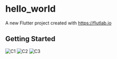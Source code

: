 # hello_world

A new Flutter project created with https://flutlab.io

## Getting Started

![C1](https://user-images.githubusercontent.com/109909204/203790061-b1df37dd-1b38-4455-8aea-ae8914aa00c2.jpg)
![C2](https://user-images.githubusercontent.com/109909204/203790091-7db34527-daaf-4dac-acf2-c0f38f52744c.jpg)
![C3](https://user-images.githubusercontent.com/109909204/203790113-3420af03-4cd1-4927-a54c-9e435436b9f2.jpg)
